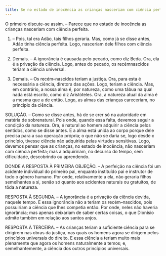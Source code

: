 ```yaml
---
title: Se no estado de inocência as crianças nasceriam com ciência perfeita
---
```


O primeiro discute–se assim. – Parece que no estado de inocência as crianças nasceriam com ciência perfeita.  

1. – Pois, tal era Adão, tais filhos geraria. Mas, como já se disse antes, Adão tinha ciência perfeita. Logo, nasceriam dele filhos com ciência perfeita.  

2. Demais. – A ignorância é causada pelo pecado, como diz Beda. Ora, ela é a privação da ciência. Logo, antes do pecado, os recémnascidos teriam a ciência universal.  

3. Demais. – Os recém–nascidos teriam a justiça. Ora, para esta é necessária a ciência, diretora das ações. Logo, teriam a ciência.  Mas, em contrário, a nossa alma é, por natureza, como uma tábua na qual nada está escrito, como diz Aristóteles. Ora, a natureza atual da alma é a mesma que a de então. Logo, as almas das crianças careceriam, no princípio da ciência.  

SOLUÇÃO. – Como se disse antes, há de se crer só na autoridade em matéria de sobrenatural. Pois onde, quando essa falta, devemos seguir a condição da natureza. Ora, é natural ao homem adquirir a ciência pelos sentidos, como se disse antes. E a alma está unida ao corpo porque dele precisa para a sua operação própria; o que não se daria se, logo desde o princípio, tivesse ciência não adquirida pelas virtudes sensitivas. Logo, devemos pensar que as crianças, no estado de inocência, não nasceriam com ciência perfeita; mas a adquiririam, no decurso do tempo, sem dificuldade, descobrindo ou aprendendo.  

DONDE A RESPOSTA À PRIMEIRA OBJEÇÃO. – A perfeição na ciência foi um acidente individual do primeiro pai, enquanto instituído pai e instrutor de todo o gênero humano. Por onde, relativamente a ela, não geraria filhos semelhantes a si, senão só quanto aos acidentes naturais ou gratuitos, de tôda a natureza.  

RESPOSTA À SEGUNDA. – A ignorância é a privação da ciência devida, naquele tempo. E essa ignorância não a teriam os recém–nascidos, pois possuiriam a ciência que lhes competia então. Por onde, neles não haveria ignorância; mas apenas deixariam de saber certas coisas, o que Dionísio admite também em relação aos santos anjos.  

RESPOSTA À TERCEIRA. – As crianças teriam a suficiente ciência para se dirigirem nas obras da justiça, nas quais os homens agora se dirigem pelos princípios universais do direito. E essa ciência a teriam muito mais plenamente que agora os homens naturalmente a temos; e, semelhantemente, a ciência dos outros princípios universais.